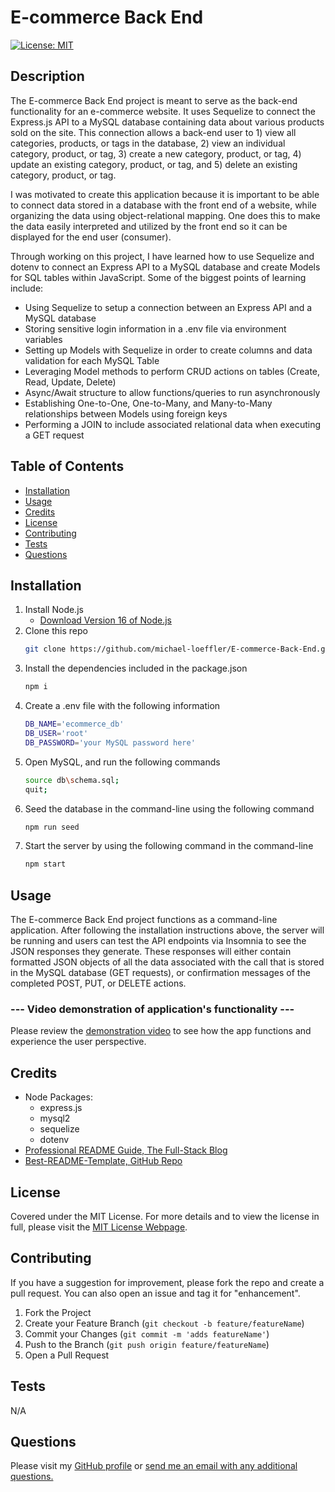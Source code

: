# E-commerce Back End

[![License: MIT](https://img.shields.io/badge/License-MIT-yellow.svg)](https://opensource.org/licenses/MIT)

## Description
    
The E-commerce Back End project is meant to serve as the back-end functionality for an e-commerce website. It uses Sequelize to connect the Express.js API to a MySQL database containing data about various products sold on the site. This connection allows a back-end user to 1) view all categories, products, or tags in the database, 2) view an individual category, product, or tag, 3) create a new category, product, or tag, 4) update an existing category, product, or tag, and 5) delete an existing category, product, or tag.

I was motivated to create this application because it is important to be able to connect data stored in a database with the front end of a website, while organizing the data using object-relational mapping. One does this to make the data easily interpreted and utilized by the front end so it can be displayed for the end user (consumer).

Through working on this project, I have learned how to use Sequelize and dotenv to connect an Express API to a MySQL database and create Models for SQL tables within JavaScript. Some of the biggest points of learning include:

* Using Sequelize to setup a connection between an Express API and a MySQL database
* Storing sensitive login information in a .env file via environment variables
* Setting up Models with Sequelize in order to create columns and data validation for each MySQL Table
* Leveraging Model methods to perform CRUD actions on tables (Create, Read, Update, Delete)
* Async/Await structure to allow functions/queries to run asynchronously
* Establishing One-to-One, One-to-Many, and Many-to-Many relationships between Models using foreign keys
* Performing a JOIN to include associated relational data when executing a GET request

## Table of Contents
        
- [Installation](#installation)
- [Usage](#usage)
- [Credits](#credits)
- [License](#license)
- [Contributing](#contributing)
- [Tests](#tests)
- [Questions](#questions)
 
## Installation
            
1. Install Node.js
    - [Download Version 16 of Node.js](https://nodejs.org/download/release/v16.18.0/node-v16.18.0-x64.msi)
2. Clone this repo
   ```sh
   git clone https://github.com/michael-loeffler/E-commerce-Back-End.git
   ```
3. Install the dependencies included in the package.json
   ```sh
   npm i
   ```
4. Create a .env file with the following information
   ```sh
   DB_NAME='ecommerce_db'
   DB_USER='root'
   DB_PASSWORD='your MySQL password here'
   ```
5. Open MySQL, and run the following commands 
   ```sh
   source db\schema.sql;
   quit;
   ```
6. Seed the database in the command-line using the following command
   ```sh
   npm run seed
   ```
7. Start the server by using the following command in the command-line
   ```sh
   npm start
   ```
    
## Usage
    
The E-commerce Back End project functions as a command-line application. After following the installation instructions above, the server will be running and users can test the API endpoints via Insomnia to see the JSON responses they generate. These responses will either contain formatted JSON objects of all the data associated with the call that is stored in the MySQL database (GET requests), or confirmation messages of the completed POST, PUT, or DELETE actions. 

### --- Video demonstration of application's functionality ---

Please review the [demonstration video](https://drive.google.com/file/d/1s9C0J5U4Zaa1ejMTVhTg4p7wSvJ-G_zW/view) to see how the app functions and experience the user perspective.
    
## Credits

- Node Packages:
    - express.js
    - mysql2
    - sequelize
    - dotenv
- [Professional README Guide, The Full-Stack Blog](https://coding-boot-camp.github.io/full-stack/github/professional-readme-guide)
- [Best-README-Template, GitHub Repo](https://github.com/othneildrew/Best-README-Template/blob/master/BLANK_README.md)

## License
    
Covered under the MIT License. For more details and to view the license in full, please visit the [MIT License Webpage](https://choosealicense.com/licenses/mit/).

## Contributing
    
If you have a suggestion for improvement, please fork the repo and create a pull request. You can also open an issue and tag it for "enhancement".
1. Fork the Project
2. Create your Feature Branch (`git checkout -b feature/featureName`)
3. Commit your Changes (`git commit -m 'adds featureName'`)
4. Push to the Branch (`git push origin feature/featureName`)
5. Open a Pull Request
    
## Tests

N/A

## Questions

Please visit my [GitHub profile](https://github.com/michael-loeffler) or [send me an email with any additional questions.](mailto:michaelloeffler23@gmail.com)